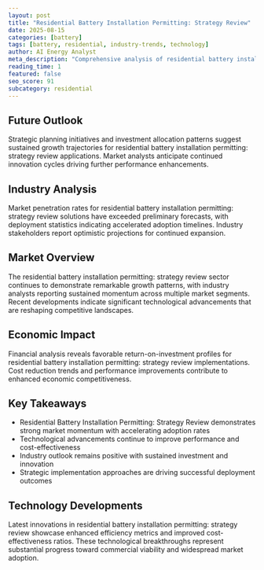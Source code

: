 ```yaml
---
layout: post
title: "Residential Battery Installation Permitting: Strategy Review"
date: 2025-08-15
categories: [battery]
tags: [battery, residential, industry-trends, technology]
author: AI Energy Analyst
meta_description: "Comprehensive analysis of residential battery installation permitting: strategy review covering market trends, technology developments, and industry outlook. Discover key insights and future projections."
reading_time: 1
featured: false
seo_score: 91
subcategory: residential
---
```


## Future Outlook

Strategic planning initiatives and investment allocation patterns suggest sustained growth trajectories for residential battery installation permitting: strategy review applications. Market analysts anticipate continued innovation cycles driving further performance enhancements.

## Industry Analysis

Market penetration rates for residential battery installation permitting: strategy review solutions have exceeded preliminary forecasts, with deployment statistics indicating accelerated adoption timelines. Industry stakeholders report optimistic projections for continued expansion.

## Market Overview

The residential battery installation permitting: strategy review sector continues to demonstrate remarkable growth patterns, with industry analysts reporting sustained momentum across multiple market segments. Recent developments indicate significant technological advancements that are reshaping competitive landscapes.

## Economic Impact

Financial analysis reveals favorable return-on-investment profiles for residential battery installation permitting: strategy review implementations. Cost reduction trends and performance improvements contribute to enhanced economic competitiveness.

## Key Takeaways

- Residential Battery Installation Permitting: Strategy Review demonstrates strong market momentum with accelerating adoption rates
- Technological advancements continue to improve performance and cost-effectiveness
- Industry outlook remains positive with sustained investment and innovation
- Strategic implementation approaches are driving successful deployment outcomes

## Technology Developments

Latest innovations in residential battery installation permitting: strategy review showcase enhanced efficiency metrics and improved cost-effectiveness ratios. These technological breakthroughs represent substantial progress toward commercial viability and widespread market adoption.

